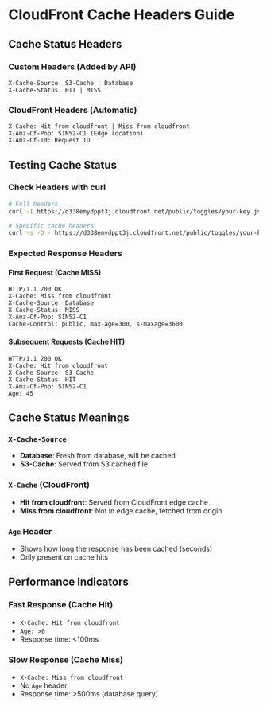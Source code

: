 # CloudFront Cache Headers Guide

## Cache Status Headers

### Custom Headers (Added by API)
```
X-Cache-Source: S3-Cache | Database
X-Cache-Status: HIT | MISS
```

### CloudFront Headers (Automatic)
```
X-Cache: Hit from cloudfront | Miss from cloudfront
X-Amz-Cf-Pop: SIN52-C1 (Edge location)
X-Amz-Cf-Id: Request ID
```

## Testing Cache Status

### Check Headers with curl
```bash
# Full headers
curl -I https://d338emydppt3j.cloudfront.net/public/toggles/your-key.json

# Specific cache headers
curl -s -D - https://d338emydppt3j.cloudfront.net/public/toggles/your-key.json | grep -i cache
```

### Expected Response Headers

#### First Request (Cache MISS)
```
HTTP/1.1 200 OK
X-Cache: Miss from cloudfront
X-Cache-Source: Database
X-Cache-Status: MISS
X-Amz-Cf-Pop: SIN52-C1
Cache-Control: public, max-age=300, s-maxage=3600
```

#### Subsequent Requests (Cache HIT)
```
HTTP/1.1 200 OK
X-Cache: Hit from cloudfront
X-Cache-Source: S3-Cache
X-Cache-Status: HIT
X-Amz-Cf-Pop: SIN52-C1
Age: 45
```

## Cache Status Meanings

### `X-Cache-Source`
- **Database**: Fresh from database, will be cached
- **S3-Cache**: Served from S3 cached file

### `X-Cache` (CloudFront)
- **Hit from cloudfront**: Served from CloudFront edge cache
- **Miss from cloudfront**: Not in edge cache, fetched from origin

### `Age` Header
- Shows how long the response has been cached (seconds)
- Only present on cache hits

## Performance Indicators

### Fast Response (Cache Hit)
- `X-Cache: Hit from cloudfront`
- `Age: >0`
- Response time: <100ms

### Slow Response (Cache Miss)
- `X-Cache: Miss from cloudfront`
- No `Age` header
- Response time: >500ms (database query)